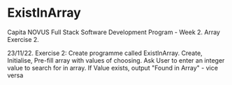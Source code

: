 # ExistInArray
Capita NOVUS Full Stack Software Development Program - Week 2. Array Exercise 2.

23/11/22. Exercise 2:
Create programme called ExistInArray.
Create, Initialise, Pre-fill array with values of choosing.
Ask User to enter an integer value to search for in array.
If Value exists, output "Found in Array" - vice versa
